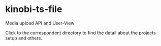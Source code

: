 # kinobi-ts-file
Media upload API and User-View

Click to the correspondent directory to find the detail about the projects setup and others.